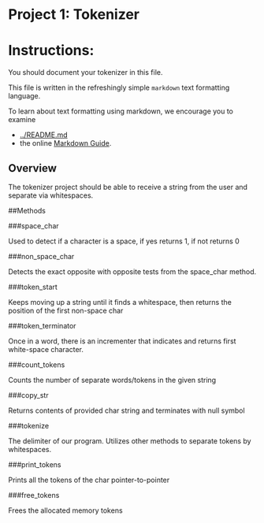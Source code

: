Project 1: Tokenizer
====================
# Instructions:

You should document your tokenizer in this file.

This file is written in the refreshingly simple `markdown` text
formatting language.

To learn about text formatting using markdown, we encourage you to examine 
 - [../README.md](../README.md)
 - the online [Markdown Guide](https://www.markdownguide.org/).

## **Overview**
The tokenizer project should be able to receive a string from the user
and separate via whitespaces.

##Methods

###space_char

Used to detect if a character is a space, if yes returns 1, if not returns 0

###non_space_char

Detects the exact opposite with opposite tests from the space_char method.

###token_start

Keeps moving up a string until it finds a whitespace, then returns the
position of the first non-space char

###token_terminator

Once in a word, there is an incrementer that indicates and returns first
white-space character.


###count_tokens

Counts the number of separate words/tokens in the given string

###copy_str

Returns contents of provided char string and terminates with null symbol

###tokenize

The delimiter of our program. Utilizes other methods to separate tokens by
whitespaces.

###print_tokens

Prints all the tokens of the char pointer-to-pointer

###free_tokens

Frees the allocated memory tokens
